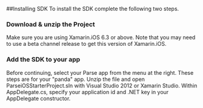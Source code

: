 ﻿##Installing SDK
To install the SDK complete the following two steps.

### Download & unzip the Project
Make sure you are using Xamarin.iOS 6.3 or above. Note that you may need to use a beta channel release to get this version of Xamarin.iOS.

### Add the SDK to your app
Before continuing, select your Parse app from the menu at the right. These steps are for your "panda" app.
Unzip the file and open ParseiOSStarterProject.sln with Visual Studio 2012 or Xamarin Studio. Within AppDelegate.cs, specify your application id and .NET key in your AppDelegate constructor.